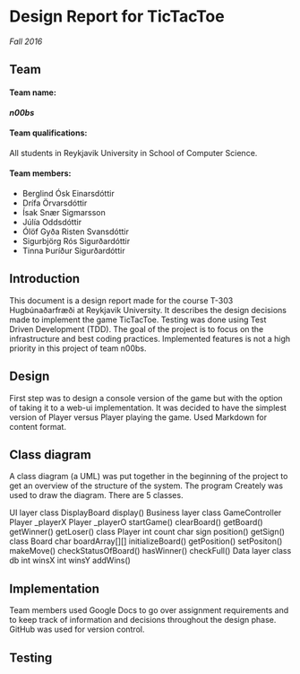 # Design Report for TicTacToe
*Fall 2016*
## Team
#### Team name: 
***n00bs***

#### Team qualifications: 
All students in Reykjavik University in School of Computer Science.

#### Team members:
* Berglind Ósk Einarsdóttir
* Drífa Örvarsdóttir
* Ísak Snær Sigmarsson
* Júlía Oddsdóttir
* Ólöf Gyða Risten Svansdóttir
* Sigurbjörg Rós Sigurðardóttir
* Tinna Þuríður Sigurðardóttir

## Introduction
This document is a design report made for the course T-303 Hugbúnaðarfræði at Reykjavik University. It describes the design decisions made to implement the game TicTacToe. Testing was done using Test Driven Development (TDD). The goal of the project is to focus on the infrastructure and best coding practices. Implemented features is not a high priority in this project of team n00bs.

## Design
First step was to design a console version of the game but with the option of taking it to a web-ui implementation. It was decided to have the simplest version of Player versus Player playing the game. 
Used Markdown for content format.

## Class diagram
A class diagram (a UML) was put together in the beginning of the project to get an overview of the structure of the system. The program Creately was used to draw the diagram. 
There are 5 classes.

UI layer
	class DisplayBoard
		display()
Business layer
	class GameController
		Player _playerX
		Player _playerO
		startGame()
		clearBoard()
		getBoard()
		getWinner()
		getLoser()
	class Player
		int count
		char sign
		position()
		getSign()
	class Board
		char boardArray[][]
		initializeBoard()
		getPosition()
		setPositon()
		makeMove()
		checkStatusOfBoard()
		hasWinner()
		checkFull()
Data layer
	class db
		int winsX
		int winsY
		addWins()

																				
## Implementation
Team members used Google Docs to go over assignment requirements and to keep track of information and decisions throughout the design phase. 
GitHub was used for version control. 

## Testing
